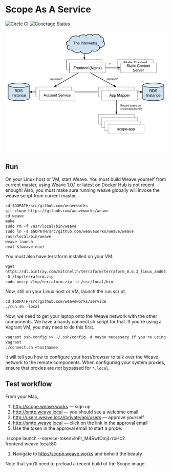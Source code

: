 # Scope As A Service

[![Circle CI](https://circleci.com/gh/weaveworks/service/tree/master.svg?style=shield)](https://circleci.com/gh/weaveworks/service/tree/master) [![Coverage Status](https://coveralls.io/repos/weaveworks/service/badge.svg?branch=coverage&service=github&t=6Kr25T)](https://coveralls.io/github/weaveworks/service?branch=coverage)

![Architecture](docs/architecture.png)

## Run

On your Linux host or VM, start Weave. You must build Weave yourself from
current master, using Weave 1.0.1 or latest on Docker Hub is not recent enough!
Also, you must make sure running weave globally will invoke the weave script
from current master.

```
cd $GOPATH/src/github.com/weaveworks
git clone https://github.com/weaveworks/weave
cd weave
make
sudo rm -f /usr/local/bin/weave
sudo ln -s $GOPATH/src/github.com/weaveworks/weave/weave /usr/local/bin/weave
weave launch
eval $(weave env)
```

You must also have terraform installed on your VM.

```
wget https://dl.bintray.com/mitchellh/terraform/terraform_0.6.3_linux_amd64.zip -O /tmp/terraform.zip
sudo unzip /tmp/terraform.zip -d /usr/local/bin
```

Now, still on your Linux host or VM, launch the run script.

```
cd $GOPATH/src/github.com/weaveworks/service
./run.sh -local
```

Now, we need to get your laptop onto the Weave network with the other components.
We have a handy connect.sh script for that.
If you're using a Vagrant VM, you may need to do this first.

```
vagrant ssh-config >> ~/.ssh/config  # maybe necessary if you're using Vagrant
./connect.sh <hostname>
```

It will tell you how to configure your host/browser to talk over the Weave network to the remote components.
When configuring your system proxies, ensure that proxies are *not* bypassed for `*.local`.

## Test workflow

From your Mac,

1. http://scope.weave.works — sign up
1. http://smtp.weave.local — you should see a welcome email
1. http://users.weave.local/private/api/users — approve yourself
1. http://smtp.weave.local — click on the link in the approval email
1. Use the token in the approval email to start a probe:

  ./scope launch --service-token=lhFr_M4SwtOmjLrrxHc2 frontend.weave.local:80

1. Navigate to http://scope.weave.works and behold the beauty

Note that you'll need to preload a recent build of the Scope image.

